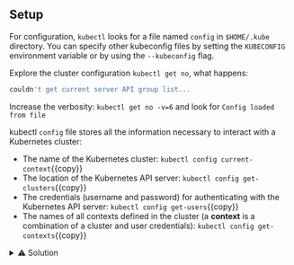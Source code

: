 ## Setup

For configuration, `kubectl` looks for a file named `config` in `$HOME/.kube` directory. You can specify other kubeconfig files by setting the `KUBECONFIG` environment variable or by using the `--kubeconfig` flag.

Explore the cluster configuration `kubectl get no`, what happens:
```bash
couldn't get current server API group list...
```
Increase the verbosity: `kubectl get no -v=6` and look for `Config loaded from file` 

kubectl `config` file stores all the information necessary to interact with a Kubernetes cluster:
- The name of the Kubernetes cluster: `kubectl config current-context`{{copy}}
- The location of the Kubernetes API server: `kubectl config get-clusters`{{copy}} 
- The credentials (username and password) for authenticating with the Kubernetes API server: `kubectl config get-users`{{copy}} 
- The names of all contexts defined in the cluster (a **context** is a combination of a cluster and user credentials): `kubectl config get-contexts`{{copy}} 
 
<details>
<summary>⚠️ Solution</summary>
Move back the original config: <code>mv ~/.kube/bkp.config ~/.kube/config</code>
<br>
Change the context: <code>kubectl config use-context <context_name></code>
<br>
</details>
